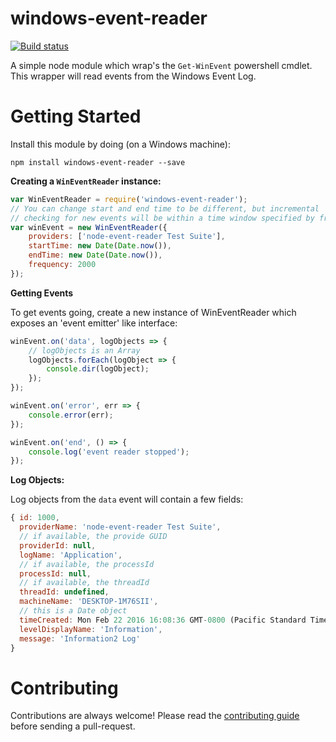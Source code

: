 # windows-event-reader
[![Build status](https://ci.appveyor.com/api/projects/status/cyulksyf13budcsg?svg=true)](https://ci.appveyor.com/project/sedouard/windows-event-reader)

A simple node module which wrap's the `Get-WinEvent` powershell cmdlet. This wrapper will read events from the Windows Event Log.

# Getting Started

Install this module by doing (on a Windows machine):

```
npm install windows-event-reader --save
```

**Creating a `WinEventReader` instance:**

```js
var WinEventReader = require('windows-event-reader');
// You can change start and end time to be different, but incremental
// checking for new events will be within a time window specified by frequency
var winEvent = new WinEventReader({
    providers: ['node-event-reader Test Suite'],
    startTime: new Date(Date.now()),
    endTime: new Date(Date.now()),
    frequency: 2000
});
```

**Getting Events**

To get events going, create a new instance of WinEventReader which exposes an 'event emitter' like interface:

```js
winEvent.on('data', logObjects => {
    // logObjects is an Array
    logObjects.forEach(logObject => {
        console.dir(logObject);
    });
});

winEvent.on('error', err => {
    console.error(err);
});

winEvent.on('end', () => {
    console.log('event reader stopped');
});
```

**Log Objects:**

Log objects from the `data` event will contain a few fields:

```js
{ id: 1000, 
  providerName: 'node-event-reader Test Suite',
  // if available, the provide GUID
  providerId: null, 
  logName: 'Application',
  // if available, the processId
  processId: null, 
  // if available, the threadId
  threadId: undefined,
  machineName: 'DESKTOP-1M76SII',
  // this is a Date object
  timeCreated: Mon Feb 22 2016 16:08:36 GMT-0800 (Pacific Standard Time), 
  levelDisplayName: 'Information', 
  message: 'Information2 Log' 
}
```

# Contributing

Contributions are always welcome! Please read the [contributing guide](./CONTRIBUTING.md) before sending a pull-request.
